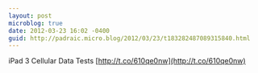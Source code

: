 ```yaml
---
layout: post
microblog: true
date: 2012-03-23 16:02 -0400
guid: http://padraic.micro.blog/2012/03/23/t183282487089315840.html
---
```

iPad 3 Cellular Data Tests [http://t.co/610qe0nw](http://t.co/610qe0nw)
